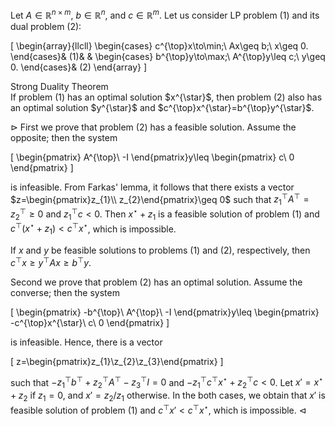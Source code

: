 Let $A\in\mathbb{R}^{n\times m}$, $b\in\mathbb{R}^{n}$, and 
$c\in\mathbb{R}^{m}$. Let us consider LP problem (1) and its dual problem (2):

\[
\begin{array}{llcll}
\begin{cases}
c^{\top}x\to\min;\\
Ax\geq b;\\
x\geq 0.
\end{cases}& (1)& &
\begin{cases}
b^{\top}y\to\max;\\
A^{\top}y\leq c;\\
y\geq 0.
\end{cases}& (2)
\end{array}
\]

<div class="block-head">Strong Duality Theorem</div>
<div class="block-body">If problem (1) has an optimal solution $x^{\star}$,
then problem (2) also has an optimal solution $y^{\star}$ and
$c^{\top}x^{\star}=b^{\top}y^{\star}$.</div>

$\rhd$ First we prove that problem (2) has a feasible solution. Assume the 
opposite; then the system

\[
\begin{pmatrix}
A^{\top}\\
-I
\end{pmatrix}y\leq 
\begin{pmatrix}
c\\
0
\end{pmatrix}
\] 

is infeasible. From Farkas' lemma, it follows that there exists a vector
$z=\begin{pmatrix}z_{1}\\ z_{2}\end{pmatrix}\geq 0$ such that 
$z_{1}^{\top}A^{\top}=z_{2}^{\top} \geq 0$ and $z_{1}^{\top}c<0$. Then 
$x^{\star}+z_{1}$ is a feasible solution of problem (1) and 
$c^{\top}(x^{\star}+z_{1})<c^{\top}x^{\star}$, which is impossible.

If $x$ and $y$ be feasible solutions to problems (1) and (2), respectively, then
$c^{\top}x\geq y^{\top}Ax\geq b^{\top}y$. 

Second we prove that problem (2) has an optimal solution. Assume the converse;
then the system 

\[
\begin{pmatrix}
-b^{\top}\\
A^{\top}\\
-I
\end{pmatrix}y\leq 
\begin{pmatrix}
-c^{\top}x^{\star}\\
c\\
0
\end{pmatrix}
\] 

is infeasible. Hence, there is a vector 

\[
z=\begin{pmatrix}z_{1}\\z_{2}\\z_{3}\end{pmatrix}
\]

such that 
$-z_{1}^{\top}b^{\top}+z_{2}^{\top}A^{\top}-z_{3}^{\top}I=0$ and 
$-z_{1}^{\top}c^{\top}x^{\star}+z_{2}^{\top}c< 0$. Let $x'=x^{\star}+z_{2}$ if 
$z_{1}=0$, and $x'=z_{2}/z_{1}$ otherwise. In the both cases, we obtain 
that $x'$ is feasible solution of problem (1) and 
$c^{\top}x'<c^{\top}x^{\star}$, which is impossible. $\lhd$